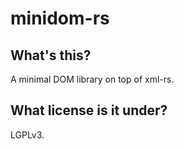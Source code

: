 minidom-rs
==========

What's this?
------------

A minimal DOM library on top of xml-rs.

What license is it under?
-------------------------

LGPLv3.
